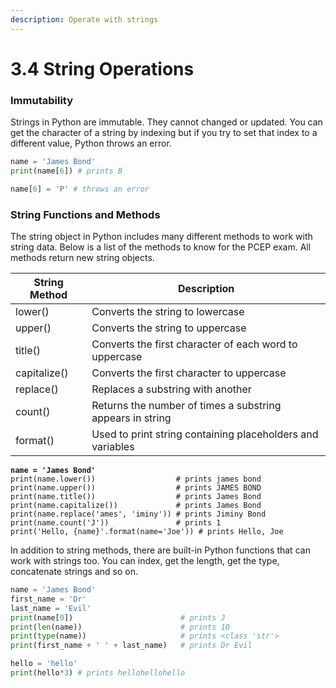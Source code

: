 ```yaml
---
description: Operate with strings
---
```


# 3.4 String Operations

### Immutability

Strings in Python are immutable. They cannot changed or updated. You can get the character of a string by indexing but if you try to set that index to a different value, Python throws an error.

```python
name = 'James Bond'
print(name[6]) # prints B

name[6] = 'P' # throws an error
```

### String Functions and Methods

The string object in Python includes many different methods to work with string data. Below is a list of the methods to know for the PCEP exam. All methods return new string objects.

| String Method | Description                                                |
| ------------- | ---------------------------------------------------------- |
| lower()       | Converts the string to lowercase                           |
| upper()       | Converts the string to uppercase                           |
| title()       | Converts the first character of each word to uppercase     |
| capitalize()  | Converts the first character to uppercase                  |
| replace()     | Replaces a substring with another                          |
| count()       | Returns the number of times a substring appears in string  |
| format()      | Used to print string containing placeholders and variables |

<pre class="language-python"><code class="lang-python"><strong>name = 'James Bond'
</strong>print(name.lower())                  # prints james bond
print(name.upper())                  # prints JAMES BOND
print(name.title())                  # prints James Bond
print(name.capitalize())             # prints James Bond
print(name.replace('ames', 'iminy')) # prints Jiminy Bond
print(name.count('J'))               # prints 1
print('Hello, {name}'.format(name='Joe')) # prints Hello, Joe</code></pre>

In addition to string methods, there are built-in Python functions that can work with strings too. You can index, get the length, get the type, concatenate strings and so on.

```python
name = 'James Bond'
first_name = 'Dr'
last_name = 'Evil'
print(name[0])                        # prints J
print(len(name))                      # prints 10
print(type(name))                     # prints <class 'str'>
print(first_name + ' ' + last_name)   # prints Dr Evil

hello = 'hello'
print(hello*3) # prints hellohellohello
```
